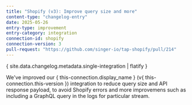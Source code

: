 ```yaml
---
title: "Shopify (v3): Improve query size and more"
content-type: "changelog-entry"
date: 2025-05-26
entry-type: improvement
entry-category: integration
connection-id: shopify
connection-version: 3
pull-request: "https://github.com/singer-io/tap-shopify/pull/214"
---
```

{ site.data.changelog.metadata.single-integration | flatify }

We've improved our { this-connection.display_name } (v{ this-connection.this-version }) integration to reduce query size and API response payload, to avoid Shopify errors and more improvemens such as including a GraphQL query in the logs for particular stream.